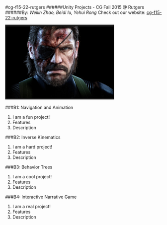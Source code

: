 #cg-f15-22-rutgers
######Unity Projects - CG Fall 2015 @ Rutgers
######By: *Weilin Zhao, Beidi lu, Yehui Rong*
Check out our website: [cg-f15-22-rutgers](http://cg-f15-22-rutgers.blogspot.com/")

![alt text](teamLogo.png)

###B1: Navigation and Animation
1. I am a fun project!
2. Features
3. Description

###B2: Inverse Kinematics
1. I am a hard project!
2. Features
3. Description

###B3: Behavior Trees
1. I am a cool project!
2. Features
3. Description

###B4: Interactive Narrative Game
1. I am a real project!
2. Features
3. Description
